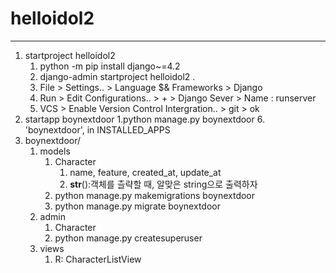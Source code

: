 # helloidol2
---
1. startproject helloidol2
   1. python -m pip install django~=4.2
   2. django-admin startproject helloidol2 .
   3. File > Settings.. > Language $& Frameworks > Django
   4. Run > Edit Configurations.. > + > Django Sever > Name : runserver
   5. VCS > Enable Version Control Intergration.. > git > ok
2. startapp boynextdoor
   1.python manage.py boynextdoor
   6. 'boynextdoor', in INSTALLED_APPS
3. boynextdoor/
   1. models
      1. Character
         1. name, feature, created_at, update_at
         2. __str__():객체를 츨략할 때, 알맞은 string으로 출력하자
      2. python manage.py makemigrations boynextdoor
      3. python manage.py migrate boynextdoor
   2. admin
      1. Character
      2. python manage.py createsuperuser
   3. views
      1. R: CharacterListView 